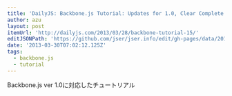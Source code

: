 ```yaml
---
title: 'DailyJS: Backbone.js Tutorial: Updates for 1.0, Clear Complete'
author: azu
layout: post
itemUrl: 'http://dailyjs.com/2013/03/28/backbone-tutorial-15/'
editJSONPath: 'https://github.com/jser/jser.info/edit/gh-pages/data/2013/03/index.json'
date: '2013-03-30T07:02:12.125Z'
tags:
  - backbone.js
  - tutorial
---
```

Backbone.js ver 1.0に対応したチュートリアル 
